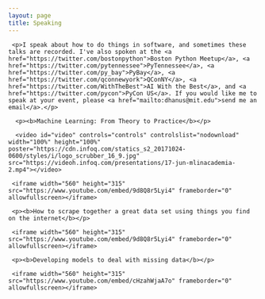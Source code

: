 ```yaml
---
layout: page
title: Speaking 
---
```


<div class="post">
     
     <p>I speak about how to do things in software, and sometimes these talks are recorded. I've also spoken at the <a href="https://twitter.com/bostonpython">Boston Python Meetup</a>, <a href="https://twitter.com/pytennessee">PyTennessee</a>, <a href="https://twitter.com/py_bay">PyBay</a>, <a href="https://twitter.com/qconnewyork">QConNY</a>, <a href="https://twitter.com/WithTheBest">AI With the Best</a>, and <a href="https://twitter.com/pycon">PyCon US</a>. If you would like me to speak at your event, please <a href="mailto:dhanus@mit.edu">send me an email</a>.</p>

      <p><b>Machine Learning: From Theory to Practice</b></p>

      <video id="video" controls="controls" controlslist="nodownload" width="100%" height="100%" poster="https://cdn.infoq.com/statics_s2_20171024-0600/styles/i/logo_scrubber_16_9.jpg" src="https://videoh.infoq.com/presentations/17-jun-mlinacademia-2.mp4"></video>

     <iframe width="560" height="315" src="https://www.youtube.com/embed/9d8Q8r5Lyi4" frameborder="0" allowfullscreen></iframe>

     <p><b>How to scrape together a great data set using things you find on the internet</b></p>

     <iframe width="560" height="315" src="https://www.youtube.com/embed/9d8Q8r5Lyi4" frameborder="0" allowfullscreen></iframe>

     <p><b>Developing models to deal with missing data</b></p>

     <iframe width="560" height="315" src="https://www.youtube.com/embed/cHzahWjaA7o" frameborder="0" allowfullscreen></iframe> 

</div>

